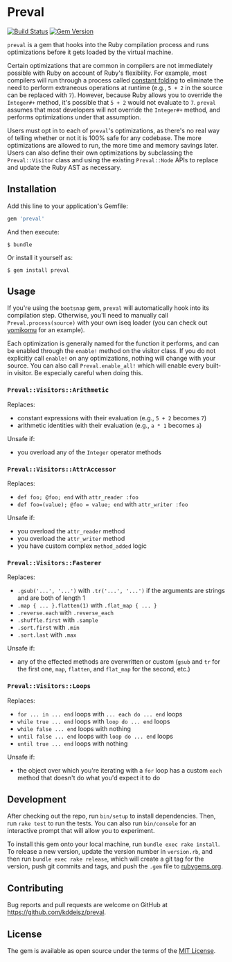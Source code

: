 # Preval

[![Build Status](https://github.com/kddeisz/preval/workflows/Main/badge.svg)](https://github.com/kddeisz/preval/actions)
[![Gem Version](https://img.shields.io/gem/v/preval.svg)](https://rubygems.org/gems/preval)

`preval` is a gem that hooks into the Ruby compilation process and runs optimizations before it gets loaded by the virtual machine.

Certain optimizations that are common in compilers are not immediately possible with Ruby on account of Ruby's flexibility. For example, most compilers will run through a process called [constant folding](https://en.wikipedia.org/wiki/Constant_folding) to eliminate the need to perform extraneous operations at runtime (e.g., `5 + 2` in the source can be replaced with `7`). However, because Ruby allows you to override the `Integer#+` method, it's possible that `5 + 2` would not evaluate to `7`. `preval` assumes that most developers will not override the `Integer#+` method, and performs optimizations under that assumption.

Users must opt in to each of `preval`'s optimizations, as there's no real way of telling whether or not it is 100% safe for any codebase. The more optimizations are allowed to run, the more time and memory savings later. Users can also define their own optimizations by subclassing the `Preval::Visitor` class and using the existing `Preval::Node` APIs to replace and update the Ruby AST as necessary.

## Installation

Add this line to your application's Gemfile:

```ruby
gem 'preval'
```

And then execute:

    $ bundle

Or install it yourself as:

    $ gem install preval

## Usage

If you're using the `bootsnap` gem, `preval` will automatically hook into its compilation step. Otherwise, you'll need to manually call `Preval.process(source)` with your own iseq loader (you can check out [yomikomu](https://github.com/ko1/yomikomu) for an example).

Each optimization is generally named for the function it performs, and can be enabled through the `enable!` method on the visitor class. If you do not explicitly call `enable!` on any optimizations, nothing will change with your source. You can also call `Preval.enable_all!` which will enable every built-in visitor. Be especially careful when doing this.

### `Preval::Visitors::Arithmetic`

Replaces:

- constant expressions with their evaluation (e.g., `5 + 2` becomes `7`)
- arithmetic identities with their evaluation (e.g., `a * 1` becomes `a`)

Unsafe if:

- you overload any of the `Integer` operator methods

### `Preval::Visitors::AttrAccessor`

Replaces:

- `def foo; @foo; end` with `attr_reader :foo`
- `def foo=(value); @foo = value; end` with `attr_writer :foo`

Unsafe if:

- you overload the `attr_reader` method
- you overload the `attr_writer` method
- you have custom complex `method_added` logic

### `Preval::Visitors::Fasterer`

Replaces:

- `.gsub('...', '...')` with `.tr('...', '...')` if the arguments are strings and are both of length 1
- `.map { ... }.flatten(1)` with `.flat_map { ... }`
- `.reverse.each` with `.reverse_each`
- `.shuffle.first` with `.sample`
- `.sort.first` with `.min`
- `.sort.last` with `.max`

Unsafe if:

- any of the effected methods are overwritten or custom (`gsub` and `tr` for the first one, `map`, `flatten`, and `flat_map` for the second, etc.)

### `Preval::Visitors::Loops`

Replaces:

- `for ... in ... end` loops with `... each do ... end` loops
- `while true ... end` loops with `loop do ... end` loops
- `while false ... end` loops with nothing
- `until false ... end` loops with `loop do ... end` loops
- `until true ... end` loops with nothing

Unsafe if:

- the object over which you're iterating with a `for` loop has a custom `each` method that doesn't do what you'd expect it to do

## Development

After checking out the repo, run `bin/setup` to install dependencies. Then, run `rake test` to run the tests. You can also run `bin/console` for an interactive prompt that will allow you to experiment.

To install this gem onto your local machine, run `bundle exec rake install`. To release a new version, update the version number in `version.rb`, and then run `bundle exec rake release`, which will create a git tag for the version, push git commits and tags, and push the `.gem` file to [rubygems.org](https://rubygems.org).

## Contributing

Bug reports and pull requests are welcome on GitHub at https://github.com/kddeisz/preval.

## License

The gem is available as open source under the terms of the [MIT License](https://opensource.org/licenses/MIT).
